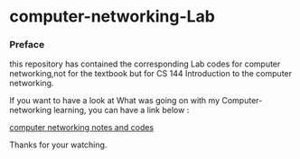 # computer-networking-Lab

### Preface

this repository has contained the corresponding Lab codes for computer networking,not for the textbook <Computer Networking A Top-Down Approach> but for CS 144 Introduction to the computer networking.

If you want to have a look at What was going on with my Computer-networking learning, you can have a link below :

[computer networking notes and codes](https://github.com/Shinehale/Computer-networking)

Thanks for your watching.
